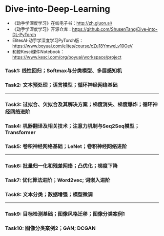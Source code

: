 # Dive-into-Deep-Learning
- 《动手学深度学习》在线电子书：http://zh.gluon.ai/
- 《动手学深度学习》开源仓库：https://github.com/ShusenTang/Dive-into-DL-PyTorch
- ElitesAI·动手学深度学习PyTorch版：https://www.boyuai.com/elites/course/cZu18YmweLv10OeV
- 和鲸Kesci课件Notebook：https://www.kesci.com/org/boyuai/workspace/project

### Task1: 线性回归；Softmax与分类模型、多层感知机

### Task2: 文本预处理；语言模型；循环神经网络基础

---------------------------------------------------------------------------------------

### Task3: 过拟合、欠拟合及其解决方案；梯度消失、梯度爆炸；循环神经网络进阶

### Task4: 机器翻译及相关技术；注意力机制与Seq2Seq模型；Transformer

### Task5: 卷积神经网络基础；LeNet；卷积神经网络进阶

---------------------------------------------------------------------------------------

### Task6: 批量归一化和残差网络；凸优化；梯度下降

### Task7: 优化算法进阶；Word2vec; 词嵌入进阶

### Task8: 文本分类；数据增强；模型微调

---------------------------------------------------------------------------------------

### Task9: 目标检测基础；图像风格迁移；图像分类案例1

### Task10: 图像分类案例2；GAN; DCGAN